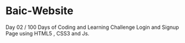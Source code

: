 # Baic-Website
Day 02 / 100 Days of Coding and Learning Challenge Login and Signup Page using HTML5 , CSS3  and Js. 
